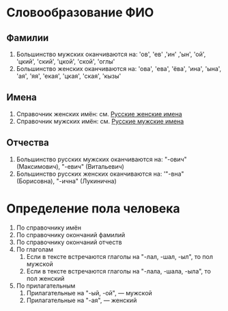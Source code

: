 Словообразование ФИО
====================

Фамилии
-------

1.  Большинство мужских оканчиваются на: 'ов', 'ев' ,'ин' ,'ын', 'ой', 'цкий', 'ский', 'цкой', 'ской',  'оглы'
2.  Большинство женских оканчиваются на: 'ова', 'ева', 'ёва', 'ина', 'ына', 'ая', 'яя', 'екая', 'цкая', 'ская', 'кызы'

Имена
-----

1.  Справочник женских имён: см. [Русские женские имена](https://ru.wikipedia.org/wiki/%D0%9A%D0%B0%D1%82%D0%B5%D0%B3%D0%BE%D1%80%D0%B8%D1%8F:%D0%A0%D1%83%D1%81%D1%81%D0%BA%D0%B8%D0%B5_%D0%B6%D0%B5%D0%BD%D1%81%D0%BA%D0%B8%D0%B5_%D0%B8%D0%BC%D0%B5%D0%BD%D0%B0)
2.  Справочник мужских имён: см. [Русские мужские имена](https://ru.wikipedia.org/wiki/%D0%9A%D0%B0%D1%82%D0%B5%D0%B3%D0%BE%D1%80%D0%B8%D1%8F:%D0%A0%D1%83%D1%81%D1%81%D0%BA%D0%B8%D0%B5_%D0%BC%D1%83%D0%B6%D1%81%D0%BA%D0%B8%D0%B5_%D0%B8%D0%BC%D0%B5%D0%BD%D0%B0)

Отчества
--------

1.  Большинство русских мужских оканчиваются на: "-ович" (Максимович), "-евич" (Витальевич)
2.  Большинство русских женских оканчиваются на: '"-вна" (Борисовна), "-ична" (Лукинична)

Определение пола человека
=========================

1.  По справочнику имён
2.  По справочнику окончаний фамилий
3.  По справочнику окончаний отчеств
4.  По глаголам  
    1.  Если в тексте встречаются глаголы на "-лал, -шал, -ыл", то пол мужской
    2.  Если в тексте встречаются глаголы на "-лала, -шала, -ыла", то пол женский
5.  По прилагательным
    1.  Прилагательные на "-ый, -ой", — мужской
    2.  Прилагательные на "-ая", — женский
